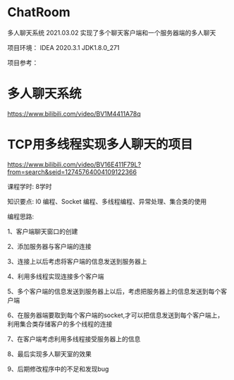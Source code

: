 # ChatRoom
多人聊天系统 2021.03.02 实现了多个聊天客户端和一个服务器端的多人聊天

项目环境：
IDEA 2020.3.1 JDK1.8.0_271

项目参考：
# 多人聊天系统

https://www.bilibili.com/video/BV1M4411A78q

# TCP用多线程实现多人聊天的项目

https://www.bilibili.com/video/BV16E411F79L?from=search&seid=12745764004109122366

课程学时: 8学时

知识要点: I0 编程、Socket 编程、多线程编程、异常处理、集合类的使用

编程思路:

1、客户端聊天窗口的创建

2、添加服务器与客户端的连接

3、连接上以后考虑将客户端的信息发送到服务器上

4、利用多线程实现连接多个客户端

5、多个客户端的信息发送到服务器上以后，考虑把服务器上的信息发送到每个客户端

6、在服务器端要取到每个客户端的socket,才可以把信息发送到每个客户端上，利用集合类存储客户的多个线程的连接

7、在客户端考虑利用多线程接受服务器上的信息

8、最后实现多人聊天室的效果

9、后期修改程序中的不足和发现bug
